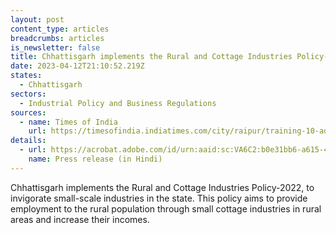 ```yaml
---
layout: post
content_type: articles
breadcrumbs: articles
is_newsletter: false
title: Chhattisgarh implements the Rural and Cottage Industries Policy-2022
date: 2023-04-12T21:10:52.219Z
states:
  - Chhattisgarh
sectors:
  - Industrial Policy and Business Regulations
sources:
  - name: Times of India
    url: https://timesofindia.indiatimes.com/city/raipur/training-10-additional-incentive-to-women-sc-st/articleshowprint/99283043.cms
details:
  - url: https://acrobat.adobe.com/id/urn:aaid:sc:VA6C2:b0e31bb6-a615-4ecd-8106-e199a3e56cbf
    name: Press release (in Hindi)
---
```

Chhattisgarh implements the Rural and Cottage Industries Policy-2022, to invigorate small-scale industries in the state. This policy aims to provide employment to the rural population through small cottage industries in rural areas and increase their incomes.
